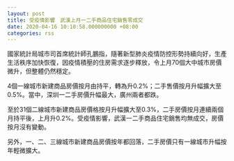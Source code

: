 ```yaml
---
layout: post
title: 受疫情影響　武漢上月一二手商品住宅銷售零成交
date: 2020-04-16 10:10:58.000000000 +08:00
categories: rss
---
```


國家統計局城市司首席統計師孔鵬指，隨著新型肺炎疫情防控形勢持續向好，生產生活秩序加快恢復，因疫情積壓的住房需求逐步釋放，令上月70個大中城市房價微升，但整體仍然穩定。

4個一線城市新建商品房價按月由持平，轉為升0.2%；二手售價按月升幅擴大至0.5%。當中，深圳一二手房價升幅最大，廣州兩者都跌。

至於31個二線城市新建商品房價格按月升幅擴大至0.3%，二手房價按月連續兩個月持平後，上月升0.2%。受疫情影響，武漢一二手商品住宅銷售均無成交，房價按月沒有變動。

另外，一、二、三線城市新建商品房價按年都回落，二手房價只有一線城市升幅按年輕微擴大。
